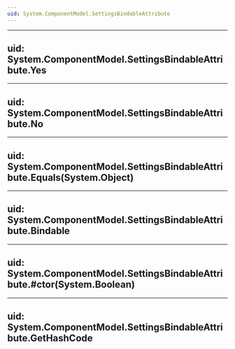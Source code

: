```yaml
---
uid: System.ComponentModel.SettingsBindableAttribute
---
```


---
uid: System.ComponentModel.SettingsBindableAttribute.Yes
---

---
uid: System.ComponentModel.SettingsBindableAttribute.No
---

---
uid: System.ComponentModel.SettingsBindableAttribute.Equals(System.Object)
---

---
uid: System.ComponentModel.SettingsBindableAttribute.Bindable
---

---
uid: System.ComponentModel.SettingsBindableAttribute.#ctor(System.Boolean)
---

---
uid: System.ComponentModel.SettingsBindableAttribute.GetHashCode
---
